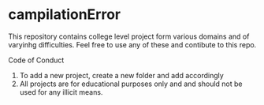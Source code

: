 # campilationError
This repository contains college level project form various domains and of varyinhg difficulties. Feel free to use any of these and contibute to this repo.

Code of Conduct
1. To add a new project, create a new folder and add accordingly
2. All projects are for educational purposes only and and should not be used for any illicit means.
